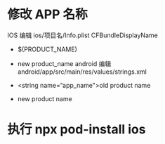 # 修改 APP 名称

IOS
编辑 ios/项目名/Info.plist
<key>CFBundleDisplayName</key>

- <string>$(PRODUCT_NAME)</string>

* <string>new product_name</string>
  android
  编辑 android/app/src/main/res/values/strings.xml
  <resources>

- <string name=“app_name">old product name</string>

* <string name="app_name">new product name</string>  
  </resources>

# 执行 npx pod-install ios

